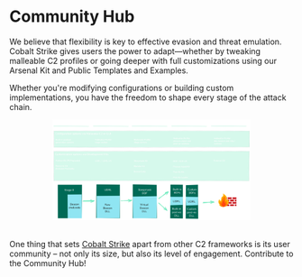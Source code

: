 # Community Hub

We believe that flexibility is key to effective evasion and threat emulation. Cobalt Strike gives users the power to adapt—whether by tweaking malleable C2 profiles or going deeper with full customizations using our Arsenal Kit and Public Templates and Examples.

Whether you're modifying configurations or building custom implementations, you have the freedom to shape every stage of the attack chain.

<center><img src="docs/imgs/CustomizationOptions.png" alt="Customization Options" width="70%"/><br/><br/></center>


One thing that sets [Cobalt Strike](https://www.cobaltstrike.com) apart from other C2 frameworks is its user community – not only its size, but also its level of engagement. Contribute to the Community Hub! 
